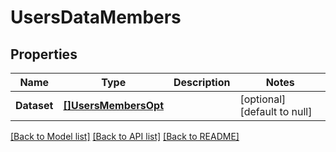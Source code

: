 # UsersDataMembers

## Properties
Name | Type | Description | Notes
------------ | ------------- | ------------- | -------------
**Dataset** | [**[]UsersMembersOpt**](UsersMembers_opt.md) |  | [optional] [default to null]

[[Back to Model list]](../README.md#documentation-for-models) [[Back to API list]](../README.md#documentation-for-api-endpoints) [[Back to README]](../README.md)

